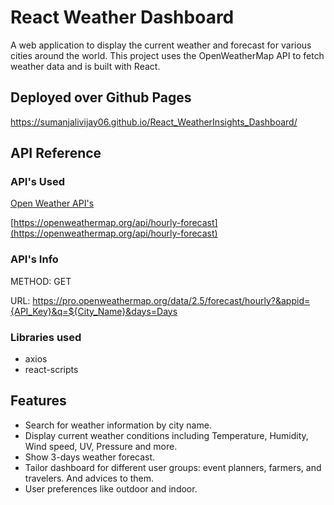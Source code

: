 
# React Weather Dashboard

A web application to display the current weather and forecast for various cities around the world. This project uses the OpenWeatherMap API to fetch weather data and is built with React.

## Deployed over Github Pages

  https://sumanjalivijay06.github.io/React_WeatherInsights_Dashboard/
 

## API Reference

### API's Used
   [Open Weather API's](https://openweathermap.org/)

   [https://openweathermap.org/api/hourly-forecast](https://openweathermap.org/api/hourly-forecast)


### API's Info 
METHOD: GET

URL:
 https://pro.openweathermap.org/data/2.5/forecast/hourly?&appid={API_Key}&q=${City_Name}&days=Days


### Libraries used
- axios
- react-scripts

## Features

- Search for weather information by city name.
- Display current weather conditions including Temperature, Humidity, Wind speed, UV, Pressure and more.
- Show 3-days weather forecast.
- Tailor dashboard for different user groups: event planners, farmers, and travelers. And advices to them.
- User preferences like outdoor and indoor.

